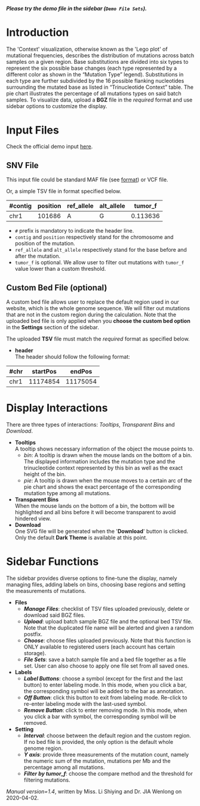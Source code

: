 ##### Please try the demo file in the sidebar (`Demo File Sets`).

<!-- ##### [Download](https://raw.githubusercontent.com/Nobel-Justin/Oviz-Bio-demo/master/SNV_Context/demo_data/SNV_Context_demo_MutList.tsv.bgz) and [Check](https://github.com/Nobel-Justin/Oviz-Bio-demo/blob/master/SNV_Context/demo_data/SNV_Context_demo_MutList.tsv.bgz) the `SNV TSV.bgz input` (required).
##### [Download](https://raw.githubusercontent.com/Nobel-Justin/Oviz-Bio-demo/master/SNV_Context/demo_data/SNV_Context_demo_Region.bed) and [Check](https://github.com/Nobel-Justin/Oviz-Bio-demo/blob/master/SNV_Context/demo_data/SNV_Context_demo_Region.bed) the `Region BED input` (optional). -->

# Introduction
The 'Context' visualization, otherwise known as the 'Lego plot' of mutational frequencies, describes the distribution of mutations across batch samples on a given region. Base substitutions are divided into six types to represent the six possible base changes (each type represented by a different color as shown in the “Mutation Type” legend). Substitutions in each type are further subdivided by the 16 possible flanking nucleotides surrounding the mutated base as listed in “Trinucleotide Context” table. The pie chart illustrates the percentage of all mutations types on said batch samples. To visualize data, upload a **BGZ** file in the *required* format and use sidebar options to customize the display.

# Input Files
Check the official demo input [here](https://github.com/Nobel-Justin/Oviz-Bio-demo/blob/master/SNV_Context/demo_data).

## SNV File
This input file could be standard MAF file (see [format](https://docs.gdc.cancer.gov/Data/File_Formats/MAF_Format/)) or VCF file.

Or, a simple TSV file in format specified below.

| #contig |  position | ref_allele |  alt_allele | tumor_f |
|---|---|---|---|---|
| chr1  | 101686  | A | G | 0.113636 |

- `#` prefix is mandatory to indicate the header line.
- `contig` and `position` respectively stand for the chromosome and position of the mutation.
- `ref_allele` and `alt_allele` respectively stand for the base before and after the mutation.
- `tumor_f` is optional. We allow user to filter out mutations with `tumor_f` value lower than a custom threshold.

<!--   The TSV file must be `sorted` by chromosome and position, and compressed by `bgzip` tools for `tabix` indexing to support fast data processing at the backend of Oviz-Bio.<br/>
  For example [tsv file](https://github.com/Nobel-Justin/Oviz-Bio-demo/blob/master/SNV_Context/demo_data/SNV_Context_demo_MutList.tsv), run the following command in the linux terminal (bgzip installed):
  <pre><code>(head -1 SNV\_Context\_demo\_MutList.tsv; sed -n '2,$p' SNV\_Context\_demo\_MutList.tsv | sort -k1,1 -k2n) | bgzip -c > SNV\_Context\_demo.tsv.bgz</code></pre>
 -->
## Custom Bed File (optional)

A custom bed file allows user to replace the default region used in our website, which is the whole genome sequence. We will filter out mutations that are not in the custom region during the calculation. Note that the uploaded bed file is only applied when you **choose the custom bed option** in the **Settings** section of the sidebar. 

The uploaded **TSV** file must match the *required* format as specified below.

- **header**<br/>
  The header should follow the following format:

| #chr |  startPos |  endPos |
|---|---|---|
| chr1  | 11174854  | 11175054 |

# Display Interactions
There are three types of interactions: *Tooltips*, *Transparent Bins* and *Download*.

- **Tooltips**<br/>
A tooltip shows necessary information of the object the mouse points to.
  - _*bin*_: A tooltip is drawn when the mouse lands on the bottom of a bin. The displayed information includes the mutation type and the trinucleotide context represented by this bin as well as the exact height of the bin.
  - _*pie*_: A tooltip is drawn when the mouse moves to a certain arc of the pie chart and shows the exact percentage of the corresponding mutation type among all mutations.
- **Transparent Bins**<br/>
  When the mouse lands on the bottom of a bin, the bottom will be highlighted and all bins before it will become transparent to avoid hindered view.
- **Download**<br/>
  One SVG file will be generated when the '**Download**' button is clicked. Only the default **Dark Theme** is available at this point.

# Sidebar Functions
The sidebar provides diverse options to fine-tune the display, namely managing files, adding labels on bins, choosing base regions and setting the measurements of mutations.

- **Files**
  - __*Manage Files*__: checklist of TSV files uploaded previously, delete or download said BGZ files.
  - __*Upload*__: upload batch sample BGZ file and the optional bed TSV file. Note that the duplicated file name will be alerted and given a random postfix.
  - __*Choose*__: choose files uploaded previously. Note that this function is ONLY available to registered users (each account has certain storage).
  - __*File Sets*__: save a batch sample file and a bed file together as a file set. User can also choose to apply one file set from all saved ones.
- **Labels**
  - __*Label Buttons*__: choose a symbol (except for the first and the last button) to enter labeling mode. In this mode, when you click a bar, the corresponding symbol will be added to the bar as annotation.
  - __*Off Button*__: click this button to exit from labeling mode. Re-click to re-enter labeling mode with the last-used symbol. 
  - __*Remove Button*__: click to enter removing mode. In this mode, when you click a bar with symbol, the corresponding symbol will be removed.
- **Setting**<br/>
  - __*Interval*__: choose between the default region and the custom region. If no bed file is provided, the only option is the default whole genome region.
  - __*Y axis*__: provide three measurements of the mutation count, namely the numeric sum of the mutation, mutations per Mb and the percentage among all mutations.
  - __*Filter by tumor\_f*__: choose the compare method and the threshold for filtering mutations.

*Manual version=1.4*, written by Miss. Li Shiying and Dr. JIA Wenlong on 2020-04-02.
